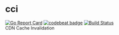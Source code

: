 # cci
[![Go Report Card](https://goreportcard.com/badge/github.com/artemnikitin/cci)](https://goreportcard.com/report/github.com/artemnikitin/cci)   [![codebeat badge](https://codebeat.co/badges/41e5be9d-a578-4bd0-87d4-5ffc564e38f0)](https://codebeat.co/projects/github-com-artemnikitin-cci)   [![Build Status](https://travis-ci.org/artemnikitin/cci.svg?branch=master)](https://travis-ci.org/artemnikitin/cci)   
CDN Cache Invalidation

